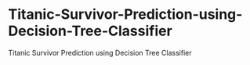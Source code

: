 # Titanic-Survivor-Prediction-using-Decision-Tree-Classifier
Titanic Survivor Prediction using Decision Tree Classifier

